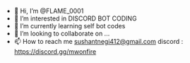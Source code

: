 - 👋 Hi, I’m @FLAME_0001
- 👀 I’m interested in DISCORD BOT CODING
- 🌱 I’m currently learning self bot codes
- 💞️ I’m looking to collaborate on ...
- 📫 How to reach me sushantnegi412@gmail.com discord : https://discord.gg/mwonfire

<!---
FLAME_0001 is a ✨ special ✨ repository because its `README.md` (this file) appears on your GitHub profile.
You can click the Preview link to take a look at your changes.
--->
